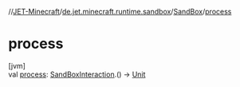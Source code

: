 //[JET-Minecraft](../../../index.md)/[de.jet.minecraft.runtime.sandbox](../index.md)/[SandBox](index.md)/[process](process.md)

# process

[jvm]\
val [process](process.md): [SandBoxInteraction](../-sand-box-interaction/index.md).() -&gt; [Unit](https://kotlinlang.org/api/latest/jvm/stdlib/kotlin/-unit/index.html)
